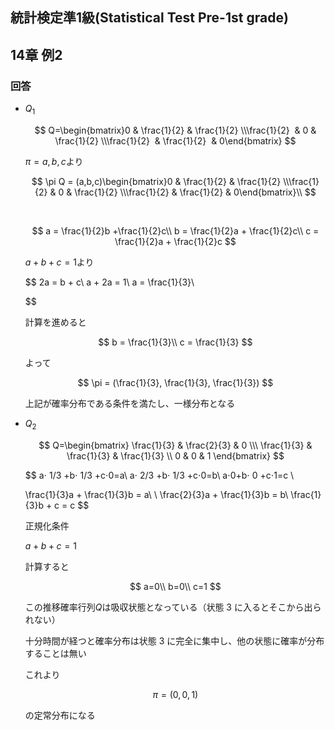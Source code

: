 ## 統計検定準1級(Statistical Test Pre-1st grade)
## 14章 例2
### 回答

- $Q_1$
    
    $$
    Q=\begin{bmatrix}0 & \frac{1}{2} & \frac{1}{2} \\\frac{1}{2}  & 0 & \frac{1}{2} \\\frac{1}{2}  & \frac{1}{2}  & 0\end{bmatrix}
    $$
    
    $\pi = a,b,c$より
    
    $$
    \pi Q = (a,b,c)\begin{bmatrix}0 & \frac{1}{2} & \frac{1}{2} \\\frac{1}{2}  & 0 & \frac{1}{2} \\\frac{1}{2}  & \frac{1}{2}  & 0\end{bmatrix}\\
    $$
    
     
    
    $$
    a = \frac{1}{2}b +\frac{1}{2}c\\
    b = \frac{1}{2}a + \frac{1}{2}c\\
    c = \frac{1}{2}a + \frac{1}{2}c
    $$
    
    $a+b+c = 1$より
    
    $$
    2a = b + c\\
    a + 2a = 1\\
    a = \frac{1}{3}\\
    
    $$
    
    計算を進めると
    
    $$
    b = \frac{1}{3}\\
    c = \frac{1}{3}
    $$
    
    よって
    
    $$
    \pi = (\frac{1}{3}, \frac{1}{3}, \frac{1}{3})
    $$
    
    上記が確率分布である条件を満たし、一様分布となる
    
- $Q_2$
    
    $$
    Q=\begin{bmatrix}
    \frac{1}{3} & \frac{2}{3} & 0 \\\
    \frac{1}{3}  & \frac{1}{3} & \frac{1}{3} \\
    0 & 0 & 1
    \end{bmatrix}
    $$
    
    $$
    a⋅ 1/3 +b⋅ 1/3 +c⋅0=a\\
    a⋅ 2/3 +b⋅ 1/3 +c⋅0=b\\
    a⋅0+b⋅ 0 +c⋅1=c \\
    
    \frac{1}{3}a + \frac{1}{3}b = a\\
    \\
    \frac{2}{3}a + \frac{1}{3}b = b\\
    \frac{1}{3}b + c = c
    $$
    
    正規化条件
    
    $a+b+c=1$
    
    計算すると
    
    $$
    a=0\\
    b=0\\
    c=1
    $$
    
    この推移確率行列$Q$は吸収状態となっている（状態 3 に入るとそこから出られない）
    
    十分時間が経つと確率分布は状態 3 に完全に集中し、他の状態に確率が分布することは無い
    
    これより
    
    $$
    \pi = (0,0,1)
    $$
    
    の定常分布になる